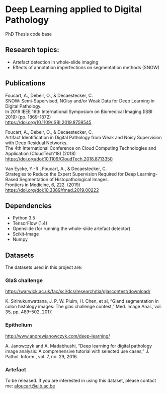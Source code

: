 # Deep Learning applied to Digital Pathology
PhD Thesis code base

## Research topics:

* Artefact detection in whole-slide imaging
* Effects of annotation imperfections on segmentation methods (SNOW)

## Publications

Foucart, A., Debeir, O., & Decaestecker, C. <br />
SNOW: Semi-Supervised, NOisy and/or Weak Data for Deep Learning in Digital Pathology. <br />
In 2019 IEEE 16th International Symposium on Biomedical Imaging (ISBI 2019) (pp. 1869-1872) <br />
https://doi.org/10.1109/ISBI.2019.8759545

Foucart, A., Debeir, O., & Decaestecker, C. <br />
Artifact Identification in Digital Pathology from Weak and Noisy Supervision with Deep Residual Networks. <br />
The 4th International Conference on Cloud Computing Technologies and Application (CloudTech'18) (2018) <br />
https://doi.org/doi:10.1109/CloudTech.2018.8713350

Van Eycke, Y.-R., Foucart, A., & Decaestecker, C. <br />
Strategies to Reduce the Expert Supervision Required for Deep Learning-Based Segmentation of Histopathological Images. <br />
Frontiers in Medicine, 6, 222. (2019)<br />
https://doi.org/doi:10.3389/fmed.2019.00222

## Dependencies

* Python 3.5
* TensorFlow (1.4)
* Openslide (for running the whole-slide artefact detector)
* Scikit-Image
* Numpy

## Datasets

The datasets used in this project are:

### GlaS challenge

https://warwick.ac.uk/fac/sci/dcs/research/tia/glascontest/download/

K. Sirinukunwattana, J. P. W. Pluim, H. Chen, et al,  “Gland segmentation in colon histology images: The glas challenge contest,” 
Med. Image Anal., vol. 35, pp. 489–502, 2017.

### Epithelium

http://www.andrewjanowczyk.com/deep-learning/

A. Janowczyk and A. Madabhushi, “Deep learning for digital pathology image analysis: A comprehensive tutorial with selected use cases,” 
J. Pathol. Inform., vol. 7, no. 29, 2016.

### Artefact

To be released. If you are interested in using this dataset, please contact me: afoucart@ulb.ac.be